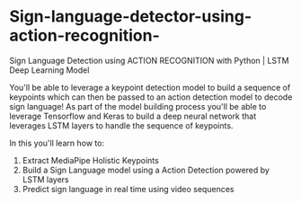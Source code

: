 # Sign-language-detector-using-action-recognition-
Sign Language Detection using ACTION RECOGNITION with Python | LSTM Deep Learning Model

You'll be able to leverage a keypoint detection model to build a sequence of keypoints which can then be passed to an action detection model to decode sign language! As part of the model building process you'll be able to leverage Tensorflow and Keras to build a deep neural network that leverages LSTM layers to handle the sequence of keypoints.

In this you'll learn how to: 
1. Extract MediaPipe Holistic Keypoints
2. Build a Sign Language model using a Action Detection powered by LSTM layers
3. Predict sign language in real time using video sequences
